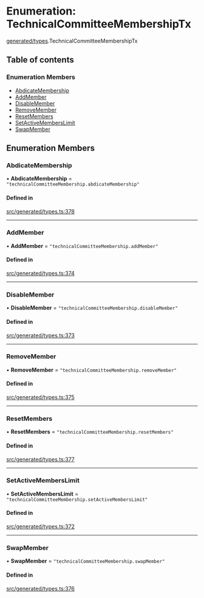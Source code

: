 # Enumeration: TechnicalCommitteeMembershipTx

[generated/types](../wiki/generated.types).TechnicalCommitteeMembershipTx

## Table of contents

### Enumeration Members

- [AbdicateMembership](../wiki/generated.types.TechnicalCommitteeMembershipTx#abdicatemembership)
- [AddMember](../wiki/generated.types.TechnicalCommitteeMembershipTx#addmember)
- [DisableMember](../wiki/generated.types.TechnicalCommitteeMembershipTx#disablemember)
- [RemoveMember](../wiki/generated.types.TechnicalCommitteeMembershipTx#removemember)
- [ResetMembers](../wiki/generated.types.TechnicalCommitteeMembershipTx#resetmembers)
- [SetActiveMembersLimit](../wiki/generated.types.TechnicalCommitteeMembershipTx#setactivememberslimit)
- [SwapMember](../wiki/generated.types.TechnicalCommitteeMembershipTx#swapmember)

## Enumeration Members

### AbdicateMembership

• **AbdicateMembership** = ``"technicalCommitteeMembership.abdicateMembership"``

#### Defined in

[src/generated/types.ts:378](https://github.com/PolymeshAssociation/polymesh-private-sdk/blob/dd40dc5f/src/generated/types.ts#L378)

___

### AddMember

• **AddMember** = ``"technicalCommitteeMembership.addMember"``

#### Defined in

[src/generated/types.ts:374](https://github.com/PolymeshAssociation/polymesh-private-sdk/blob/dd40dc5f/src/generated/types.ts#L374)

___

### DisableMember

• **DisableMember** = ``"technicalCommitteeMembership.disableMember"``

#### Defined in

[src/generated/types.ts:373](https://github.com/PolymeshAssociation/polymesh-private-sdk/blob/dd40dc5f/src/generated/types.ts#L373)

___

### RemoveMember

• **RemoveMember** = ``"technicalCommitteeMembership.removeMember"``

#### Defined in

[src/generated/types.ts:375](https://github.com/PolymeshAssociation/polymesh-private-sdk/blob/dd40dc5f/src/generated/types.ts#L375)

___

### ResetMembers

• **ResetMembers** = ``"technicalCommitteeMembership.resetMembers"``

#### Defined in

[src/generated/types.ts:377](https://github.com/PolymeshAssociation/polymesh-private-sdk/blob/dd40dc5f/src/generated/types.ts#L377)

___

### SetActiveMembersLimit

• **SetActiveMembersLimit** = ``"technicalCommitteeMembership.setActiveMembersLimit"``

#### Defined in

[src/generated/types.ts:372](https://github.com/PolymeshAssociation/polymesh-private-sdk/blob/dd40dc5f/src/generated/types.ts#L372)

___

### SwapMember

• **SwapMember** = ``"technicalCommitteeMembership.swapMember"``

#### Defined in

[src/generated/types.ts:376](https://github.com/PolymeshAssociation/polymesh-private-sdk/blob/dd40dc5f/src/generated/types.ts#L376)
